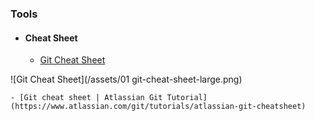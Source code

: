 ### Tools

- #### Cheat Sheet
    - [Git Cheat Sheet](http://www.cheat-sheets.org/saved-copy/git-cheat-sheet.pdf)

![Git Cheat Sheet](/assets/01 git-cheat-sheet-large.png)



    - [Git cheat sheet | Atlassian Git Tutorial](https://www.atlassian.com/git/tutorials/atlassian-git-cheatsheet)

